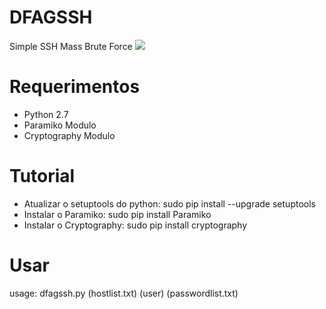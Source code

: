 # DFAGSSH
Simple SSH Mass Brute Force
![](http://im-tec.kr/cms/inc/aqui.png)
# Requerimentos
 * Python 2.7 
 * Paramiko Modulo
 * Cryptography Modulo
# Tutorial
 * Atualizar o setuptools do python: sudo pip install --upgrade setuptools
 * Instalar o Paramiko: sudo pip install Paramiko
 * Instalar o Cryptography: sudo pip install cryptography
# Usar
usage: dfagssh.py (hostlist.txt) (user) (passwordlist.txt)

